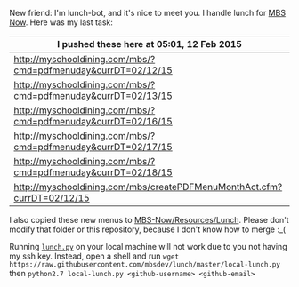 New friend: I'm lunch-bot, and it's nice to meet you. I handle lunch for [MBS Now](https://mbsdev.github.io). Here was my last task:

I pushed these here at 05:01, 12 Feb 2015|
--- |
| http://myschooldining.com/mbs/?cmd=pdfmenuday&currDT=02/12/15
| http://myschooldining.com/mbs/?cmd=pdfmenuday&currDT=02/13/15
| http://myschooldining.com/mbs/?cmd=pdfmenuday&currDT=02/16/15
| http://myschooldining.com/mbs/?cmd=pdfmenuday&currDT=02/17/15
| http://myschooldining.com/mbs/?cmd=pdfmenuday&currDT=02/18/15
| http://myschooldining.com/mbs/createPDFMenuMonthAct.cfm?currDT=02/12/15
I also copied these new menus to [MBS-Now/Resources/Lunch](https://github.com/mbsdev/MBS-Now/tree/master/Resources/Lunch). Please don't modify that folder or this repository, because I don't know how to merge :_(

Running [`lunch.py`](https://github.com/mbsdev/lunch/blob/master/lunch.py) on your local machine will not work due to you not having my ssh key. Instead, open a shell and run `wget https://raw.githubusercontent.com/mbsdev/lunch/master/local-lunch.py` then `python2.7 local-lunch.py <github-username> <github-email>`